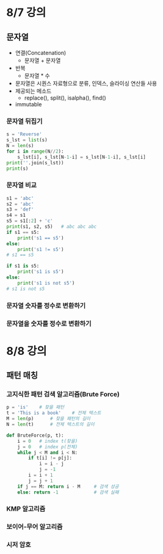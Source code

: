 # 8/7 강의
## 문자열
- 연결(Concatenation)
    - 문자열 + 문자열
- 반복
    - 문자열 * 수
- 문자열은 시퀀스 자료형으로 분류, 인덱스, 슬라이싱 연산들 사용
- 제공되는 메소드
    - replace(), split(), isalpha(), find()
- immutable

### 문자열 뒤집기
```python
s = 'Reverse'
s_lst = list(s)
N = len(s)
for i in range(N//2):
    s_lst[i], s_lst[N-1-i] = s_lst[N-1-i], s_lst[i]
print(''.join(s_lst))
print(s)
```

### 문자열 비교
```python
s1 = 'abc'
s2 = 'abc'
s3 = 'def'
s4 = s1
s5 = s1[:2] + 'c'
print(s1, s2, s5)   # abc abc abc
if s1 == s5:
    print('s1 == s5')
else:
    print('s1 != s5')
# s1 == s5  

if s1 is s5:
    print('s1 is s5')
else:
    print('s1 is not s5')
# s1 is not s5
```

### 문자열 숫자를 정수로 변환하기

### 문자열을 숫자를 정수로 변환하기

# 8/8 강의

## 패턴 매칭
### 고지식한 패턴 검색 알고리즘(Brute Force)
```python
p = 'is'    # 찾을 패턴
t = 'This is a book'    # 전체 텍스트
M = len(p)      # 찾을 패턴의 길이
N = len(t)      # 전체 텍스트의 길이

def BruteForce(p, t):
    i = 0   # index t(찾을)
    j = 0   # index p(전체)
    while j < M and i < N:
        if t[i] != p[j]:
            i = i - j
            j = -1
        i = i + 1
        j = j + 1
    if j == M: return i - M     # 검색 성공
    else: return -1             # 검색 실패
```
### KMP 알고리즘

### 보이어-무어 알고리즘

### 시저 암호